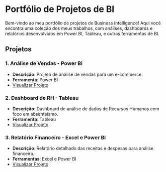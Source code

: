 # Portfólio de Projetos de BI

Bem-vindo ao meu portfólio de projetos de Business Intelligence! Aqui você encontra uma coleção dos meus trabalhos, com análises, dashboards e relatórios desenvolvidos em Power BI, Tableau, e outras ferramentas de BI.

## Projetos

### 1. Análise de Vendas - Power BI
- **Descrição**: Projeto de análise de vendas para um e-commerce. 
- **Ferramenta**: Power BI
- [Visualizar Projeto](link_do_projeto)

### 2. Dashboard de RH - Tableau
- **Descrição**: Dashboard de análise de dados de Recursos Humanos com foco em absenteísmo.
- **Ferramenta**: Tableau
- [Visualizar Projeto](link_do_projeto)

### 3. Relatório Financeiro - Excel e Power BI
- **Descrição**: Relatório detalhado das receitas e despesas para análise financeira.
- **Ferramentas**: Excel e Power BI
- [Visualizar Projeto](link_do_projeto)
